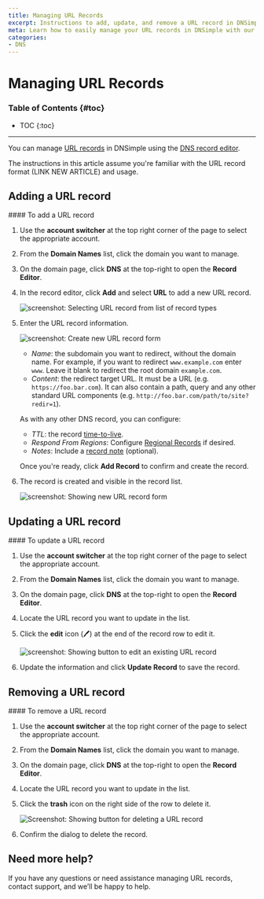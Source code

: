 ```yaml
---
title: Managing URL Records
excerpt: Instructions to add, update, and remove a URL record in DNSimple.
meta: Learn how to easily manage your URL records in DNSimple with our step-by-step guide. Add, update, or remove records to optimize your domain's performance.
categories:
- DNS
---
```


# Managing URL Records

### Table of Contents {#toc}

* TOC
{:toc}

---

You can manage [URL records](/articles/url-record/) in DNSimple using the [DNS record editor](/articles/record-editor/).

The instructions in this article assume you're familiar with the URL record format (LINK NEW ARTICLE) and usage.


## Adding a URL record

<div class="section-steps" markdown="1">
#### To add a URL record

1. Use the **account switcher** at the top right corner of the page to select the appropriate account.
1. From the **Domain Names** list, click the domain you want to manage.
1. On the domain page, click **DNS** at the top-right to open the **Record Editor**.
1. In the record editor, click **Add** and select **URL** to add a new URL record.

    ![screenshot: Selecting URL record from list of record types](/files/record-url-create-select.png)

1.  Enter the URL record information.

    ![screenshot: Create new URL record form](/files/record-url-create-new.png)

    - _Name_: the subdomain you want to redirect, without the domain name. For example, if you want to redirect `www.example.com` enter `www`. Leave it blank to redirect the root domain `example.com`.
    - _Content_: the redirect target URL. It must be a URL (e.g. `https://foo.bar.com`). It can also contain a path, query and any other standard URL components (e.g. `http://foo.bar.com/path/to/site?redir=1`).

    As with any other DNS record, you can configure:

    - _TTL_: the record [time-to-live](/articles/what-is-ttl/).
    - _Respond From Regions_: Configure [Regional Records](/articles/regional-records/) if desired.
    - _Notes_: Include a [record note](/articles/record-notes/) (optional).

    Once you're ready, click **Add Record** to confirm and create the record.

1.  The record is created and visible in the record list.

    ![screenshot: Showing new URL record form](/files/record-url-item.png)

</div>


## Updating a URL record

<div class="section-steps" markdown="1">
#### To update a URL record

1. Use the **account switcher** at the top right corner of the page to select the appropriate account.
1. From the **Domain Names** list, click the domain you want to manage.
1. On the domain page, click **DNS** at the top-right to open the **Record Editor**.
1. Locate the URL record you want to update in the list.
1. Click the **edit** icon (🖊️) at the end of the record row to edit it.

    ![screenshot: Showing button to edit an existing URL record](/files/record-url-item-edit.png)

1.  Update the information and click **Update Record** to save the record.
</div>

## Removing a URL record

<div class="section-steps" markdown="1">
#### To remove a URL record

1. Use the **account switcher** at the top right corner of the page to select the appropriate account.
1. From the **Domain Names** list, click the domain you want to manage.
1. On the domain page, click **DNS** at the top-right to open the **Record Editor**.
1. Locate the URL record you want to update in the list.
1. Click the **trash** icon on the right side of the row to delete it.

    ![Screenshot: Showing button for deleting a URL record](/files/record-url-item-delete.png)

1.  Confirm the dialog to delete the record.
</div>

## Need more help?
If you have any questions or need assistance managing URL records,  contact support, and we’ll be happy to help.
